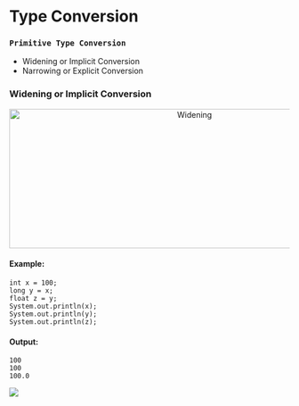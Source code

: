 # Type Conversion
### `Primitive Type Conversion`
- Widening or Implicit Conversion
- Narrowing or Explicit Conversion

### Widening or Implicit Conversion
<div align="center">
<img src = "https://lh5.googleusercontent.com/PBXTIq-dRaskSgq01IOITSLq-GuKOhqG_isgTaOBfrLKN8MNGchM4wMQXIAl0aCIsWx9PC3ymm515LB6kP-C1ExrAqST91YF1GLtBtXT91gLmS6IManib3XcE-QdmTPHnHsoxIg" alt="Widening" width="650" height="250">
</div>

#### Example:

```
int x = 100;
long y = x;
float z = y;
System.out.println(x);
System.out.println(y);
System.out.println(z);
```

#### Output:
```
100
100
100.0
```


<div>
  <img src="https://media.geeksforgeeks.org/wp-content/uploads/20230428153049/Explicit-Type-Casting-Order-768.webp">
</div>
